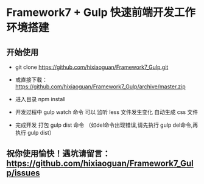 # Framework7 + Gulp 快速前端开发工作环境搭建

## 开始使用

* git clone https://github.com/hixiaoguan/Framework7_Gulp.git

* 或直接下载：https://github.com/hixiaoguan/Framework7_Gulp/archive/master.zip

* 进入目录 npm install

* 开发过程中 gulp watch 命令 可以 监听 less 文件发生变化 自动生成 css 文件

* 完成开发 打包 gulp dist 命令 （如del命令出现错误,请先执行 gulp del命令,再执行 gulp dist）

## 祝你使用愉快！遇坑请留言：https://github.com/hixiaoguan/Framework7_Gulp/issues
